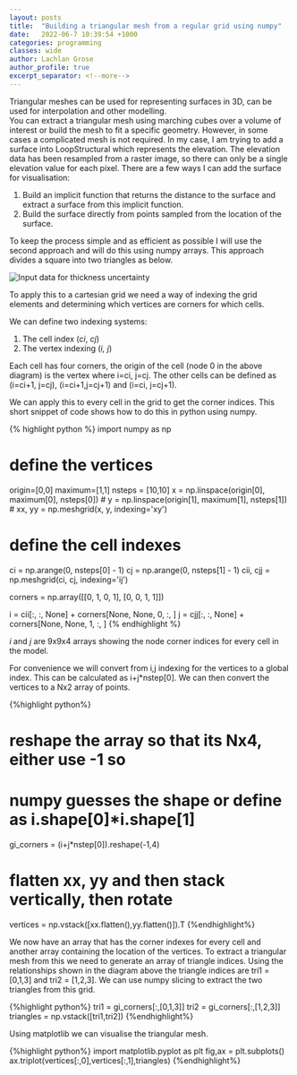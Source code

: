 ```yaml
---
layout: posts
title:  "Building a triangular mesh from a regular grid using numpy"
date:   2022-06-7 10:39:54 +1000
categories: programming
classes: wide
author: Lachlan Grose
author_profile: true
excerpt_separator: <!--more--> 
---
```

Triangular meshes can be used for representing surfaces in 3D, can be used for interpolation and other modelling.  
You can extract a triangular mesh using marching cubes over a volume of interest or build the mesh to fit a specific geometry. 
However, in some cases a complicated mesh is not required.
In my case, I am trying to add a surface into LoopStructural which represents the elevation.
The elevation data has been resampled from a raster image, so there can only be a single elevation value for each pixel. 
There are a few ways I can add the surface for visualisation:

1. Build an implicit function that returns the distance to the surface and extract a surface from this implicit function.
2. Build the surface directly from points sampled from the location of the surface.

To keep the process simple and as efficient as possible I will use the second approach and will do this using numpy arrays. 
This approach divides a square into two triangles as below.

![Input data for thickness uncertainty](/assets/images/cartesian_triangle.png)

To apply this to a cartesian grid we need a way of indexing the grid elements and determining which vertices are corners for which cells.

We can define two indexing systems:
1. The cell index (*ci*, *cj*) 
2. The vertex indexing (*i, j*) 

Each cell has four corners, the origin of the cell (node 0 in the above diagram) is the vertex where i=ci, j=cj. 
The other cells can be defined as (i=ci+1, j=cj), (i=ci+1,j=cj+1) and (i=ci, j=cj+1).

We can apply this to every cell in the grid to get the corner indices. 
This short snippet of code shows how to do this in python using numpy.

{% highlight python %}
import numpy as np
# define the vertices
origin=[0,0]
maximum=[1,1]
nsteps = [10,10]
x = np.linspace(origin[0], maximum[0], nsteps[0])  #
y = np.linspace(origin[1], maximum[1], nsteps[1])  #
xx, yy = np.meshgrid(x, y, indexing='xy')

# define the cell indexes
ci = np.arange(0, nsteps[0] - 1)
cj = np.arange(0, nsteps[1] - 1)
cii, cjj = np.meshgrid(ci, cj, indexing='ij')

corners = np.array([[0, 1, 0, 1], [0, 0, 1, 1]])

i = cii[:, :, None] + corners[None, None, 0, :, ]
j = cjj[:, :, None] + corners[None, None, 1, :, ]
{% endhighlight %}

*i* and *j* are 9x9x4 arrays showing the node corner indices for every cell in the model.

For convenience we will convert from i,j indexing for the vertices to a global index. 
This can be calculated as i+j*nstep[0].
We can then convert the vertices to a Nx2 array of points.


{%highlight python%}
# reshape the array so that its Nx4, either use -1 so
# numpy guesses the shape or define as i.shape[0]*i.shape[1]
gi_corners = (i+j*nstep[0]).reshape(-1,4)
# flatten xx, yy and then stack vertically, then rotate
vertices = np.vstack([xx.flatten(),yy.flatten()]).T
{%endhighlight%}

We now have an array that has the corner indexes for every cell and another array containing the location of the vertices.
To extract a triangular mesh from this we need to generate an array of triangle indices. 
Using the relationships shown in the diagram above the triangle indices are tri1 = [0,1,3] and tri2 = [1,2,3].
We can use numpy slicing to extract the two triangles from this grid.

{%highlight python%}
tri1 = gi_corners[:,[0,1,3]]
tri2 = gi_corners[:,[1,2,3]] 
triangles = np.vstack([tri1,tri2])
{%endhighlight%}

Using matplotlib we can visualise the triangular mesh.

{%highlight python%}
import matplotlib.pyplot as plt
fig,ax = plt.subplots()
ax.triplot(vertices[:,0],vertices[:,1],triangles)
{%endhighlight%}

